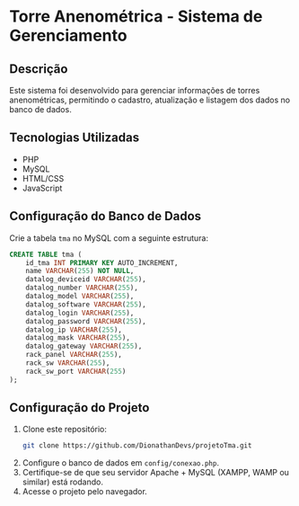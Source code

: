 # Torre Anenométrica - Sistema de Gerenciamento

## Descrição
Este sistema foi desenvolvido para gerenciar informações de torres anenométricas, permitindo o cadastro, atualização e listagem dos dados no banco de dados.

## Tecnologias Utilizadas
- PHP
- MySQL
- HTML/CSS 
- JavaScript

## Configuração do Banco de Dados
Crie a tabela `tma` no MySQL com a seguinte estrutura:
```sql
CREATE TABLE tma (
    id_tma INT PRIMARY KEY AUTO_INCREMENT,
    name VARCHAR(255) NOT NULL,
    datalog_deviceid VARCHAR(255),
    datalog_number VARCHAR(255),
    datalog_model VARCHAR(255),
    datalog_software VARCHAR(255),
    datalog_login VARCHAR(255),
    datalog_password VARCHAR(255),
    datalog_ip VARCHAR(255),
    datalog_mask VARCHAR(255),
    datalog_gateway VARCHAR(255),
    rack_panel VARCHAR(255),
    rack_sw VARCHAR(255),
    rack_sw_port VARCHAR(255)
);
```

## Configuração do Projeto
1. Clone este repositório:
   ```bash
   git clone https://github.com/DionathanDevs/projetoTma.git
   ```
2. Configure o banco de dados em `config/conexao.php`.
3. Certifique-se de que seu servidor Apache + MySQL (XAMPP, WAMP ou similar) está rodando.
4. Acesse o projeto pelo navegador.
